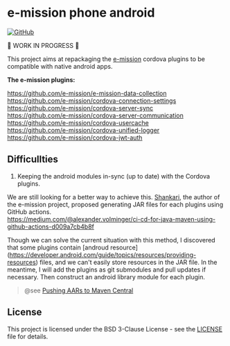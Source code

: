 # e-mission phone android

[![GitHub](https://img.shields.io/github/license/ericafenyo/e-mission-phone-android)](LICENSE)

:construction: WORK IN PROGRESS :construction:

This project aims at repackaging the [e-mission][emission] cordova plugins to be compatible with native android apps.

**The e-mission plugins:**

https://github.com/e-mission/e-mission-data-collection<br>
https://github.com/e-mission/cordova-connection-settings<br>
https://github.com/e-mission/cordova-server-sync<br>
https://github.com/e-mission/cordova-server-communication<br>
https://github.com/e-mission/cordova-usercache<br>
https://github.com/e-mission/cordova-unified-logger<br>
https://github.com/e-mission/cordova-jwt-auth<br>


## Difficullties
1. Keeping the android modules in-sync (up to date) with the Cordova plugins.

We are still looking for a better way to achieve this. [Shankari](https://github.com/shankari), the author of the e-mission project, proposed generating JAR files for each plugins using GitHub actions.<br>
https://medium.com/@alexander.volminger/ci-cd-for-java-maven-using-github-actions-d009a7cb4b8f

Though we can solve the current situation with this method, I discovered that some plugins contain [androud resource] (https://developer.android.com/guide/topics/resources/providing-resources) files, and we can't easily store resources in the JAR file.
In the meantime, I will add the plugins as git submodules and pull updates if necessary. Then construct an android library module for each plugin.

> @see [Pushing AARs to Maven Central](https://chris.banes.dev/pushing-aars-to-maven-central/)

## License

This project is licensed under the BSD 3-Clause License - see the [LICENSE](LICENSE) file for details.

[version]: https://github.com/ericafenyo/tasti/releases
[emission]: https://github.com/e-mission
